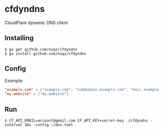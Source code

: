 # cfdyndns

CloudFlare dynamic DNS client

## Installing

```
$ go get github.com/nuqz/cfdyndns
$ go install github.com/nuqz/cfdyndns
```

## Config

Example:

```toml
"example.com" = ["example.com", "subdomain.example.com", "mail.example.com"]
"my.website" = ["my.website"]
```

## Run

```
$ CF_API_EMAIL=account@gmail.com CF_API_KEY=secret-key ./cfdyndns -interval 30s -config ~/dns.toml
```
